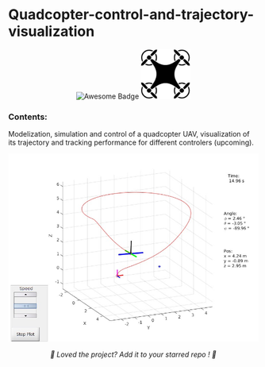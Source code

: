 
# Quadcopter-control-and-trajectory-visualization



<div align="center">
<img src="https://cdn.rawgit.com/sindresorhus/awesome/d7305f38d29fed78fa85652e3a63e154dd8e8829/media/badge.svg" alt="Awesome Badge"/>
<img src="pictures/uav3.png" width="100" height="100" alt="UAV"/>

<!-- <a href="https://twitter.com/abhisheknaiidu" ><img src="https://img.shields.io/twitter/follow/abhisheknaiidu.svg?style=social" /> </a> -->
<br>


<!--<a href="https://github.com/abhisheknaiidu/awesome-github-profile-readme/blob/master/LICENSE"><img src="https://img.shields.io/github/license/abhisheknaiidu/awesome-github-profile-readme?color=2b9348" alt="License Badge"/></a> -->


</div>



### Contents:
Modelization, simulation and control of a quadcopter UAV, visualization of its trajectory and tracking performance for different controlers (upcoming).


<img alt="Illustration" src="pictures/quadcopter_traj_anime.jpg"> </img>


<!-- <i>List of functions</i>  -->


<div align="center">

<i> 🌟 Loved the project? Add it to your starred repo ! 🌟 </i>
</div>
